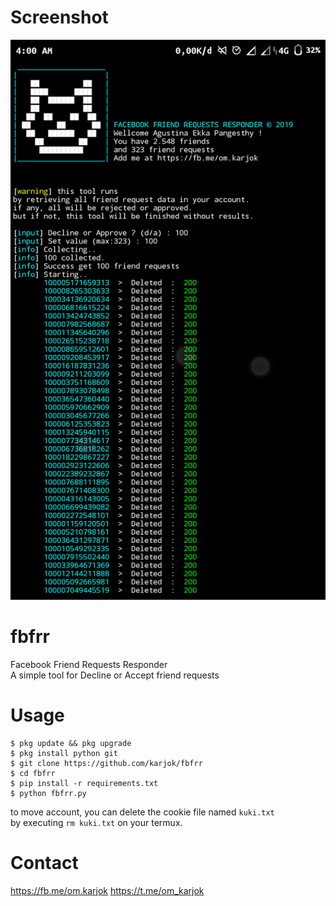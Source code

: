 # Screenshot
<img src='https://github.com/karjok/fbfrr/blob/master/Screenshot_2019-06-13-04-00-30-688_com.termux.png'></br>
# fbfrr
Facebook Friend Requests Responder</br>
A simple tool for Decline or Accept friend requests</br>
# Usage
```
$ pkg update && pkg upgrade
$ pkg install python git
$ git clone https://github.com/karjok/fbfrr
$ cd fbfrr
$ pip install -r requirements.txt
$ python fbfrr.py
```
to move account, you can delete the cookie file named ```kuki.txt```</br>
by executing ```rm kuki.txt``` on your termux.
# Contact
https://fb.me/om.karjok
https://t.me/om_karjok


